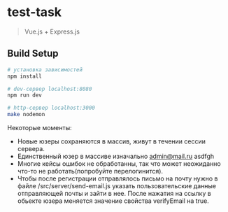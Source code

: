 # test-task
> Vue.js + Express.js
## Build Setup
``` bash
# установка зависимостей
npm install

# dev-сервер localhost:8080
npm run dev

# http-сервер localhost:3000
make nodemon
```
Некоторые моменты:

 - Новые юзеры сохраняются в массив, живут в течении сессии сервера.
 - Единственный юзер в массиве изначально admin@mail.ru asdfgh
 - Многие кейсы ошибок не обработанны, так что может неожиданно что-то не работать(попробуйте перелогинится).
 - Чтобы после регистрации отправлялось письмо на почту нужно в файле /src/server/send-email.js указать пользовательские данные отправляющей почты и зайти в нее. После нажатия на ссылку в обьекте юзера меняется значение свойства verifyEmail на true.